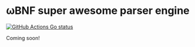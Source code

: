 # ωBNF super awesome parser engine

[![GitHub Actions Go status](https://github.com/arr-ai/wbnf/workflows/go/badge.svg)](.)


Coming soon!